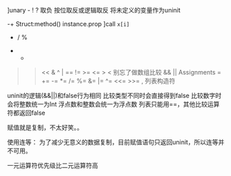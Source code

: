 
]unary - ! ? 取负 按位取反或逻辑取反 将未定义的变量作为uninit

-+
Struct:method()
instance.prop
]call
`x[i]`

* / %
+ -
>> <<
&
^
|
== != >= <= > < 别忘了做数组比较
&&
||
Assignments = += -= *= /= %= &= |= ^= <<= >>=
, 列表构造符

uninit的逻辑(&&||)和false行为相同
比较类型不同时会直接得到false
比较数字时会将整数统一为Int
浮点数和整数会统一为浮点数
列表只能用==，其他比较运算符都返回false

赋值就是复制，不太好笑。。

使用连等：
为了减少无意义的数据复制，目前赋值语句只返回uninit，所以连等并不可用。

一元运算符优先级比二元运算符高